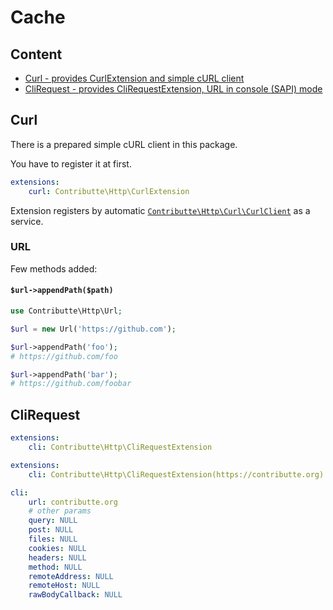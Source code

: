 # Cache

## Content

- [Curl - provides CurlExtension and simple cURL client](#curl)
- [CliRequest - provides CliRequestExtension, URL in console (SAPI) mode](#cli-request)

## Curl

There is a prepared simple cURL client in this package.

You have to register it at first.

```yaml
extensions:
    curl: Contributte\Http\CurlExtension
```

Extension registers by automatic [`Contributte\Http\Curl\CurlClient`](https://github.com/contributte/http/blob/master/src/Curl/CurlClient.php) as a service.

### URL

Few methods added:

#### `$url->appendPath($path)`

```php
use Contributte\Http\Url;

$url = new Url('https://github.com');

$url->appendPath('foo');
# https://github.com/foo

$url->appendPath('bar');
# https://github.com/foobar
```

## CliRequest

```yaml
extensions:
    cli: Contributte\Http\CliRequestExtension
```

```yaml
extensions:
    cli: Contributte\Http\CliRequestExtension(https://contributte.org)
```

```yaml
cli:
    url: contributte.org
    # other params
    query: NULL
    post: NULL
    files: NULL
    cookies: NULL
    headers: NULL
    method: NULL
    remoteAddress: NULL
    remoteHost: NULL
    rawBodyCallback: NULL
```

